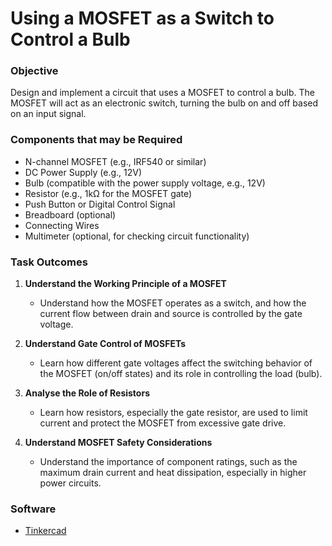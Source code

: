 # Using a MOSFET as a Switch to Control a Bulb

### Objective
Design and implement a circuit that uses a MOSFET to control a bulb. The MOSFET will act as an electronic switch, turning the bulb on and off based on an input signal.

### Components that may be Required
- N-channel MOSFET (e.g., IRF540 or similar)
- DC Power Supply (e.g., 12V)
- Bulb (compatible with the power supply voltage, e.g., 12V)
- Resistor (e.g., 1kΩ for the MOSFET gate)
- Push Button or Digital Control Signal
- Breadboard (optional)
- Connecting Wires
- Multimeter (optional, for checking circuit functionality)

### Task Outcomes
1. **Understand the Working Principle of a MOSFET**
   - Understand how the MOSFET operates as a switch, and how the current flow between drain and source is controlled by the gate voltage.

2. **Understand Gate Control of MOSFETs**
   - Learn how different gate voltages affect the switching behavior of the MOSFET (on/off states) and its role in controlling the load (bulb).

3. **Analyse the Role of Resistors**
   - Learn how resistors, especially the gate resistor, are used to limit current and protect the MOSFET from excessive gate drive.

4. **Understand MOSFET Safety Considerations**
   - Understand the importance of component ratings, such as the maximum drain current and heat dissipation, especially in higher power circuits.

### Software
- [Tinkercad](https://www.tinkercad.com/)